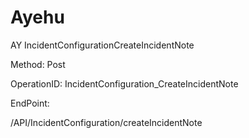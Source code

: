 #     Ayehu


AY IncidentConfigurationCreateIncidentNote

Method: Post

OperationID: IncidentConfiguration_CreateIncidentNote

EndPoint:

/API/IncidentConfiguration/createIncidentNote
